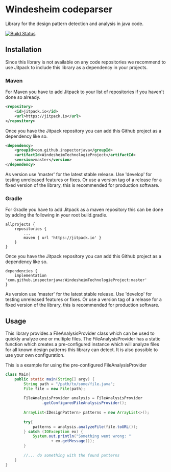 # Windesheim codeparser
Library for the design pattern detection and analysis in java code.

[![Build Status](https://travis-ci.org/inspectorjava/WindesheimTechnologieProject.svg?branch=master)](https://travis-ci.org/inspectorjava/WindesheimTechnologieProject)

## Installation
Since this library is not available on any code repositories we recommend to use Jitpack to include this library as a dependency in your projects.

### Maven
For Maven you have to add Jitpack to your list of repositories if you haven't done so already.
```xml
<repository>
    <id>jitpack.io</id>
    <url>https://jitpack.io</url>
</repository>
```

Once you have the Jitpack repository you can add this Github project as a dependency like so.
```xml
<dependency>
    <groupId>com.github.inspectorjava</groupId>
    <artifactId>WindesheimTechnologieProject</artifactId>
    <version>master</version>
</dependency>
```
As version use 'master' for the latest stable release. Use 'develop' for testing unreleased features or fixes.
Or use a version tag of a release for a fixed version of the library, this is recommended for production software.

### Gradle
For Gradle you have to add Jitpack as a maven repository this can be done by adding the following in your root build.gradle.
```
allprojects {
    repositories {
        ...
        maven { url 'https://jitpack.io' }
    }
}
```

Once you have the Jitpack repository you can add this Github project as a dependency like so.
```
dependencies {
    implementation 'com.github.inspectorjava:WindesheimTechnologieProject:master'
}
```
As version use 'master' for the latest stable release. Use 'develop' for testing unreleased features or fixes.
Or use a version tag of a release for a fixed version of the library, this is recommended for production software.

## Usage
This library provides a FileAnalysisProvider class which can be used to quickly analyze one or multiple files.
The FileAnalysisProvider has a static function which creates a pre-configured instance which will analyze files for all known design patterns this library can detect.
It is also possible to use your own configuration.

This is a example for using the pre-configured FileAnalysisProvider
```java
class Main{
    public static main(String[] argv) {
        String path = "/path/to/some/file.java";
        File file = new File(path);
        
        FileAnalysisProvider analysis = FileAnalysisProvider
                .getConfiguredFileAnalysisProvider();
        
        ArrayList<IDesignPattern> patterns = new ArrayList<>();
        
        try{
            patterns = analysis.analyzeFile(file.toURL());
        } catch (IOException ex) {
            System.out.println("Something went wrong: "
                    + ex.getMessage());
        }
        
        //... do something with the found patterns
    }
}
```